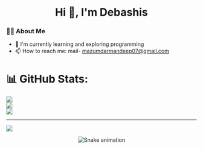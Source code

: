 # <h1 align="center">Hi 👋, I'm Debashis</h1>
### 👨‍💻 About Me
- 🌱 I'm currently learning and exploring programming
- 📫 How to reach me: mail- mazumdarmandeep07@gmail.com
# 📊 GitHub Stats:
![](https://github-readme-stats.vercel.app/api?username=mandeepmazumdar&theme=dark&hide_border=false&include_all_commits=false&count_private=false)<br/>
![](https://nirzak-streak-stats.vercel.app/?user=mandeepmazumdar&theme=dark&hide_border=false)<br/>
![](https://github-readme-stats.vercel.app/api/top-langs/?username=mandeepmazumdar&theme=dark&hide_border=false&include_all_commits=false&count_private=false&layout=compact)

---
[![](https://visitcount.itsvg.in/api?id=mandeepmazumdar&icon=0&color=0)](https://visitcount.itsvg.in)

<!-- Proudly created with GPRM ( https://gprm.itsvg.in ) -->
<!-- Snake Game Repo View -->

<div align="center">
  <img src="https://profile-readme-generator.com/assets/snake.svg" alt="Snake animation" />
</div>
